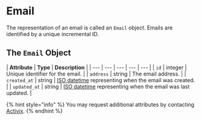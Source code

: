 # Email

The representation of an email is called an `Email` object. Emails are identified by a unique incremental ID.

## The `Email` Object

| **Attribute** | **Type** | **Description** |
| --- | --- | --- | --- | --- |
| `id` | integer | Unique identifier for the email. |
| `address` | string | The email address. |
| `created_at` | string | [ISO datetime](https://en.wikipedia.org/wiki/ISO_8601) representing when the email was created. |
| `updated_at` | string | [ISO datetime](https://en.wikipedia.org/wiki/ISO_8601) representing when the email was last updated. |

{% hint style="info" %}
You may request additional attributes by contacting [Activix](https://activix.ca/en/contact-us).
{% endhint %}

